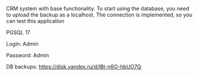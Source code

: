 CRM system with base functionality. To start using the database, you need to upload the backup as a localhost. The connection is implemented, so you can test this application

PGSQL 17

Login: Admin

Password: Admin

DB backups: https://disk.yandex.ru/d/lBt-n6O-hbUO7Q
